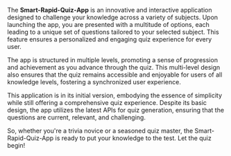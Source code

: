 
The **Smart-Rapid-Quiz-App** is an innovative and interactive application designed to challenge your knowledge across a variety of subjects. Upon launching the app, you are presented with a multitude of options, each leading to a unique set of questions tailored to your selected subject. This feature ensures a personalized and engaging quiz experience for every user.

The app is structured in multiple levels, promoting a sense of progression and achievement as you advance through the quiz. This multi-level design also ensures that the quiz remains accessible and enjoyable for users of all knowledge levels, fostering a synchronized user experience.

This application is in its initial version, embodying the essence of simplicity while still offering a comprehensive quiz experience. Despite its basic design, the app utilizes the latest APIs for quiz generation, ensuring that the questions are current, relevant, and challenging.

So, whether you're a trivia novice or a seasoned quiz master, the Smart-Rapid-Quiz-App is ready to put your knowledge to the test. Let the quiz begin!


